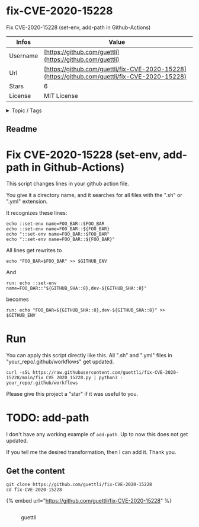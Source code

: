 # fix-CVE-2020-15228

Fix CVE-2020-15228 (set-env, add-path in Github-Actions)

| Infos    | Value                                                              |
| -------- | -------------------------------------------------------------------|
| Username | [https://github.com/guettli](https://github.com/guettli) |
| Url      | [https://github.com/guettli/fix-CVE-2020-15228](https://github.com/guettli/fix-CVE-2020-15228)                                               |
| Stars    | 6                                                          |
| License  | MIT License                                                        |

<details>

<summary>Topic / Tags</summary>



</details>

## Readme

# Fix CVE-2020-15228 (set-env, add-path in Github-Actions)

This script changes lines in your github action file.

You give it a directory name, and it searches for all files with the ".sh" or ".yml" extension.

It recognizes these lines:

```
echo ::set-env name=FOO_BAR::$FOO_BAR
echo ::set-env name=FOO_BAR::${FOO_BAR}
echo "::set-env name=FOO_BAR::$FOO_BAR"
echo "::set-env name=FOO_BAR::${FOO_BAR}"
```

All lines get rewrites to 
```
echo "FOO_BAR=$FOO_BAR" >> $GITHUB_ENV
```

And
```
run: echo ::set-env name=FOO_BAR::"${GITHUB_SHA::8},dev-${GITHUB_SHA::8}"
```
becomes
```
run: echo "FOO_BAR=${GITHUB_SHA::8},dev-${GITHUB_SHA::8}" >> $GITHUB_ENV
```
# Run

You can apply this script directly like this. All ".sh" and ".yml" files in "your_repo/.github/workflows" get updated.

```
curl -sSL https://raw.githubusercontent.com/guettli/fix-CVE-2020-15228/main/fix_CVE_2020_15228.py | python3 - your_repo/.github/workflows
```

Please give this project a "star" if it was useful to you.

# TODO: add-path

I don't have any working example of `add-path`. Up to now this does not get updated. 

If you tell me the desired transformation, then I can add it. Thank you.



## Get the content

```
git clone https://github.com/guettli/fix-CVE-2020-15228
cd fix-CVE-2020-15228
```

{% embed url="https://github.com/guettli/fix-CVE-2020-15228" %}

<figure><img src="https://avatars.githubusercontent.com/u/414336?v=4" alt=""><figcaption><p>guettli</p></figcaption></figure>

